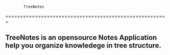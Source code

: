 			TreeNotes
=======================================================

## TreeNotes is an opensource Notes Application help you organize knowledege in tree structure.
